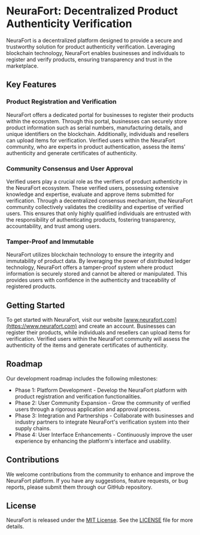 
# NeuraFort: Decentralized Product Authenticity Verification

NeuraFort is a decentralized platform designed to provide a secure and trustworthy solution for product authenticity verification. Leveraging blockchain technology, NeuraFort enables businesses and individuals to register and verify products, ensuring transparency and trust in the marketplace.

## Key Features

### Product Registration and Verification

NeuraFort offers a dedicated portal for businesses to register their products within the ecosystem. Through this portal, businesses can securely store product information such as serial numbers, manufacturing details, and unique identifiers on the blockchain. Additionally, individuals and resellers can upload items for verification. Verified users within the NeuraFort community, who are experts in product authentication, assess the items' authenticity and generate certificates of authenticity.

### Community Consensus and User Approval

Verified users play a crucial role as the verifiers of product authenticity in the NeuraFort ecosystem. These verified users, possessing extensive knowledge and expertise, evaluate and approve items submitted for verification. Through a decentralized consensus mechanism, the NeuraFort community collectively validates the credibility and expertise of verified users. This ensures that only highly qualified individuals are entrusted with the responsibility of authenticating products, fostering transparency, accountability, and trust among users.

### Tamper-Proof and Immutable

NeuraFort utilizes blockchain technology to ensure the integrity and immutability of product data. By leveraging the power of distributed ledger technology, NeuraFort offers a tamper-proof system where product information is securely stored and cannot be altered or manipulated. This provides users with confidence in the authenticity and traceability of registered products.

## Getting Started

To get started with NeuraFort, visit our website [www.neurafort.com](https://www.neurafort.com) and create an account. Businesses can register their products, while individuals and resellers can upload items for verification. Verified users within the NeuraFort community will assess the authenticity of the items and generate certificates of authenticity.

## Roadmap

Our development roadmap includes the following milestones:

- Phase 1: Platform Development - Develop the NeuraFort platform with product registration and verification functionalities.
- Phase 2: User Community Expansion - Grow the community of verified users through a rigorous application and approval process.
- Phase 3: Integration and Partnerships - Collaborate with businesses and industry partners to integrate NeuraFort's verification system into their supply chains.
- Phase 4: User Interface Enhancements - Continuously improve the user experience by enhancing the platform's interface and usability.

## Contributions

We welcome contributions from the community to enhance and improve the NeuraFort platform. If you have any suggestions, feature requests, or bug reports, please submit them through our GitHub repository.

## License

NeuraFort is released under the [MIT License](https://opensource.org/licenses/MIT). See the [LICENSE](LICENSE) file for more details.

